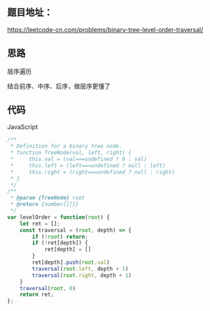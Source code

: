 ## 题目地址：

https://leetcode-cn.com/problems/binary-tree-level-order-traversal/



## 思路

层序遍历

结合前序、中序、后序，做层序更懂了



## 代码

JavaScript

```javascript
/**
 * Definition for a binary tree node.
 * function TreeNode(val, left, right) {
 *     this.val = (val===undefined ? 0 : val)
 *     this.left = (left===undefined ? null : left)
 *     this.right = (right===undefined ? null : right)
 * }
 */
/**
 * @param {TreeNode} root
 * @return {number[][]}
 */
var levelOrder = function(root) {
    let ret = [];
    const traversal = (root, depth) => {
        if (!root) return;
        if (!ret[depth]) {
            ret[depth] = []
        }
        ret[depth].push(root.val)
        traversal(root.left, depth + 1)
        traversal(root.right, depth + 1)
    }
    traversal(root, 0)
    return ret;
};
```

